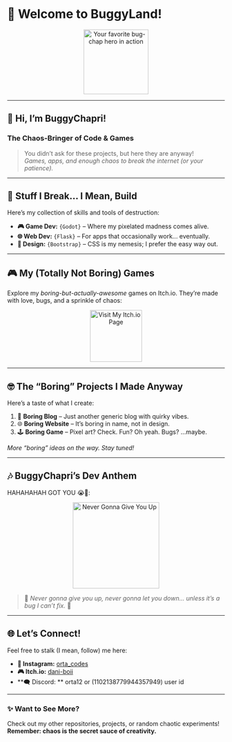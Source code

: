 # 🐛 **Welcome to BuggyLand!**  

<p align="center">  
  <img alt="Your favorite bug-chap hero in action" src="https://thekenyonthrill.files.wordpress.com/2013/10/44-grandma-computer-e1381195849436.jpg" height="150px"/>  
</p>  

---

## 👾 **Hi, I’m BuggyChapri!**  
### The Chaos-Bringer of Code & Games  

> You didn’t ask for these projects, but here they are anyway!  
> *Games, apps, and enough chaos to break the internet (or your patience).*  

---

## 🌟 **Stuff I Break... I Mean, Build**  
Here’s my collection of skills and tools of destruction:  

- **🎮 Game Dev:** `{Godot}` – Where my pixelated madness comes alive.  
- **🌐 Web Dev:** `{Flask}` – For apps that occasionally work... eventually.  
- **🎨 Design:** `{Bootstrap}` – CSS is my nemesis; I prefer the easy way out.  

---

## 🎮 **My (Totally Not Boring) Games**  

Explore my *boring-but-actually-awesome* games on Itch.io. They’re made with love, bugs, and a sprinkle of chaos:  

<p align="center">  
  <a href="https://dani-boii.itch.io/" target="_blank">  
    <img src="https://media2.giphy.com/media/Y1AJVCCTQysZr3FVXx/200w.gif?cid=6c09b952rf3p6t09h5zkq5fiiqfr8tuxtlu64afem5kzwx9z&ep=v1_gifs_search&rid=200w.gif&ct=g" alt="Visit My Itch.io Page" height="120px"/>  
  </a>  
</p>  

---

## 🤓 **The “Boring” Projects I Made Anyway**  
Here’s a taste of what I create:  

1. 📝 **Boring Blog** – Just another generic blog with quirky vibes.  
2. 🌐 **Boring Website** – It’s boring in name, not in design.  
3. 🕹️ **Boring Game** – Pixel art? Check. Fun? Oh yeah. Bugs? …maybe.  

*More “boring” ideas on the way. Stay tuned!*  

---

## 🎶 **BuggyChapri’s Dev Anthem**  
HAHAHAHAH GOT YOU 😭🫵:  

<p align="center">  
  <a href="https://www.youtube.com/watch?v=Hrph2EW9VjY" target="_blank">  
    <img src="https://media.tenor.com/05uuw_HTPOYAAAAM/rick-astley-never-gonna-give-you-up.gif" alt="Never Gonna Give You Up" height="200px"/>  
  </a>  
</p>  

> 🎵 *Never gonna give you up, never gonna let you down... unless it’s a bug I can’t fix.* 🐛  

---

## 🌐 **Let’s Connect!**  

Feel free to stalk (I mean, follow) me here:  

- **📸 Instagram:** [orta_codes](https://www.instagram.com/orta_codes)  
- **🎮 Itch.io:** [dani-boii](https://dani-boii.itch.io/)  
- **🗨️ Discord: **
orta12 or (1102138779944357949) user id 
---  

### ✨ **Want to See More?**  
Check out my other repositories, projects, or random chaotic experiments! **Remember: chaos is the secret sauce of creativity.**  
